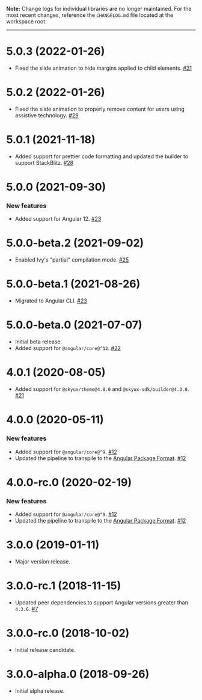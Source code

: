 **Note:** Change logs for individual libraries are no longer maintained. For the most recent changes, reference the `CHANGELOG.md` file located at the workspace root.

---

# 5.0.3 (2022-01-26)

- Fixed the slide animation to hide margins applied to child elements. [#31](https://github.com/blackbaud/skyux-animations/pull/31)

# 5.0.2 (2022-01-26)

- Fixed the slide animation to properly remove content for users using assistive technology. [#29](https://github.com/blackbaud/skyux-animations/pull/29)

# 5.0.1 (2021-11-18)

- Added support for prettier code formatting and updated the builder to support StackBlitz. [#28](https://github.com/blackbaud/skyux-animations/pull/28)

# 5.0.0 (2021-09-30)

### New features

- Added support for Angular 12. [#23](https://github.com/blackbaud/skyux-animations/pull/23)

# 5.0.0-beta.2 (2021-09-02)

- Enabled Ivy's "partial" compilation mode. [#25](https://github.com/blackbaud/skyux-animations/pull/25)

# 5.0.0-beta.1 (2021-08-26)

- Migrated to Angular CLI. [#23](https://github.com/blackbaud/skyux-animations/pull/23)

# 5.0.0-beta.0 (2021-07-07)

- Initial beta release.
- Added support for `@angular/core@^12`. [#22](https://github.com/blackbaud/skyux-animations/pull/22)

# 4.0.1 (2020-08-05)

- Added support for `@skyux/theme@4.8.0` and `@skyux-sdk/builder@4.3.0`. [#21](https://github.com/blackbaud/skyux-animations/pull/21)

# 4.0.0 (2020-05-11)

### New features

- Added support for `@angular/core@^9`. [#12](https://github.com/blackbaud/skyux-animations/pull/12)
- Updated the pipeline to transpile to the [Angular Package Format](https://docs.google.com/document/d/1CZC2rcpxffTDfRDs6p1cfbmKNLA6x5O-NtkJglDaBVs/preview). [#12](https://github.com/blackbaud/skyux-animations/pull/12)

# 4.0.0-rc.0 (2020-02-19)

### New features

- Added support for `@angular/core@^9`. [#12](https://github.com/blackbaud/skyux-animations/pull/12)
- Updated the pipeline to transpile to the [Angular Package Format](https://docs.google.com/document/d/1CZC2rcpxffTDfRDs6p1cfbmKNLA6x5O-NtkJglDaBVs/preview). [#12](https://github.com/blackbaud/skyux-animations/pull/12)

# 3.0.0 (2019-01-11)

- Major version release.

# 3.0.0-rc.1 (2018-11-15)

- Updated peer dependencies to support Angular versions greater than `4.3.6`. [#7](https://github.com/blackbaud/skyux-animations/pull/7)

# 3.0.0-rc.0 (2018-10-02)

- Initial release candidate.

# 3.0.0-alpha.0 (2018-09-26)

- Initial alpha release.
